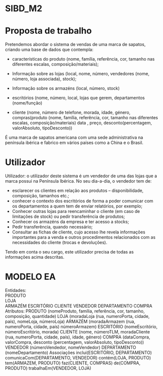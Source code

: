 # SIBD_M2
# Proposta de trabalho
Pretendemos abordar o sistema de vendas de uma marca de sapatos, criando uma base de dados que contempla:

- características do produto (nome, família, referência, cor, tamanho nas diferentes escalas, composição/materiais);

- Informação sobre as lojas (local, nome, número, vendedores (nome, número, loja associada), stock);

- Informação sobre os armazéns (local, número, stock)

- escritórios (nome, número, local, lojas que gerem, departamentos (nome/função)

- cliente (nome, número de telefone, morada, idade, género, compras(produto (nome, família, referência, cor, tamanho nas diferentes escalas, composição/materiais) data , preço, desconto(percentagem, valorAbsoluto, tipoDesconto))

É uma marca de sapatos americana com uma sede administrativa na península ibérica e fabrico em vários países como a China e o Brasil.

# Utilizador

Utilizador: o utilizador deste sistema é um vendedor de uma das lojas que a marca possui na Península Ibérica. No seu dia-a-dia, o vendedor tem de:
-	esclarecer os clientes em relação aos produtos – disponibilidade, composição, tamanhos etc.; 
-	conhecer o contexto dos escritórios de forma a poder comunicar com os departamentos a quem tem de enviar relatórios, por exemplo;
-	Conhecer outras lojas para reencaminhar o cliente (em caso de limitações de stock) ou pedir transferência de produtos;
-	Conhecer os armazéns da empresa e ter acesso a stocks;
-	Pedir transferência, quando necessário;
-	Consultar as fichas de cliente, cujo acesso lhe revela informações importantes para a venda e outros procedimentos relacionados com as necessidades do cliente (trocas e devoluções).   





Tendo em conta o seu cargo, este utilizador precisa de todas as informações acima descritas. 


# MODELO EA


Entidades:   
PRODUTO  
LOJA  
ARMAZÉM
ESCRITÓRIO
CLIENTE 
VENDEDOR
DEPARTAMENTO
COMPRA
Atributos:
PRODUTO (nomeProduto, família, referência, cor, tamanho, composição, quantidade)
LOJA (moradaLoja (rua, numeroPorta, cidade, país), nomeLoja, númeroLoja)
ARMAZÉM (moradaArmazem (rua, numeroPorta, cidade, país) númeroArmazem)
ESCRITÓRIO (nomeEscritório, númeroEscritório, morada)
CLIENTE (nome, númeroTLM, moradaCliente (rua, numeroPorta, cidade, país), idade, género)
COMPRA (dataCompra, valorCompra, desconto (percentagem, valorAbsoluto, tipoDesconto))
VENDEDOR (númeroVendedor, nomeVendedor)
DEPARTAMENTO (nomeDepartamento)
Associações
inclui(ESCRITÓRIO, DEPARTAMENTO) 
comunicaCom(DEPARTAMENTO, VENDEDOR)
contém(LOJA, PRODUTO)
tem(ARMAZEM, PRODUTO)
faz(CLIENTE, COMPRAS)
de(COMPRA, PRODUTO)
trabalhaEm(VENDEDOR, LOJA)

